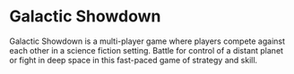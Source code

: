 # Galactic Showdown

Galactic Showdown is a multi-player game where players compete against each other in a science fiction setting. Battle for control of a distant planet or fight in deep space in this fast-paced game of strategy and skill.
